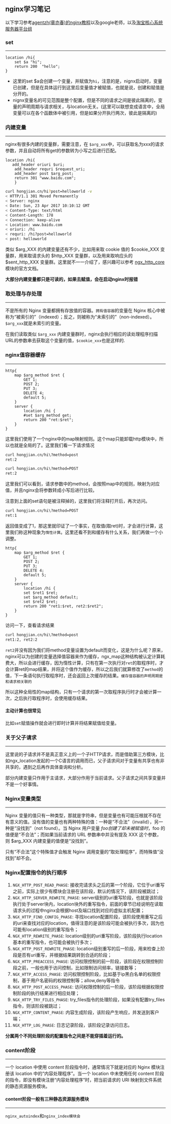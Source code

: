 ## nginx学习笔记
以下学习参考[agentzh(章亦春)的nginx教程](https://openresty.org/download/agentzh-nginx-tutorials-zhcn.html)以及google老师，以及[淘宝核心系统服务器平台组](http://tengine.taobao.org/book/index.html)

### set
---
```nginx
location /hi{
	set $a "hi";
	return 200  "hello";
}
```

* 这里的set $a会创建一个变量，并赋值为`hi`，注意的是，nignx启动时，变量已创建，但是在具体运行到这里后变量值才被赋值，也就是说，创建和赋值是分开的。
* nignx变量名的可见范围是整个配置，但是不同的请求之间是彼此隔离的，变量的声明周期与请求相关，与location无关。(这里可以联想变成语言中，全局变量可以在各个函数体中被引用，但是如果分开执行两次，彼此是隔离的)


### 内建变量
---
nginx有很多内建的变量群，需要注意，在 `$arg_xxx`中，可以获取名为xxx的请求参数，并且自动将所有get的参数转为小写之后进行匹配。

```nginx
location /hi{
   add_header oriuri $uri;
	add_header requri $request_uri;
	add_header post $arg_post;
	return 301 "www.baidu.com";
    }
```
```bash
curl hongjian.cn/hi?post=helloworld -v
< HTTP/1.1 301 Moved Permanently
< Server: nginx
< Date: Sun, 23 Apr 2017 10:10:12 GMT
< Content-Type: text/html
< Content-Length: 178
< Connection: keep-alive
< Location: www.baidu.com
< oriuri: /hi
< requri: /hi?post=helloworld
< post: helloworld

```


类似 $arg_XXX 的内建变量还有不少，比如用来取 cookie 值的 $cookie_XXX 变量群，用来取请求头的 $http_XXX 变量群，以及用来取响应头的 $sent_http_XXX 变量群。这里就不一一介绍了，感兴趣可以参考 [ngx_http_core](http://nginx.org/en/docs/http/ngx_http_core_module.html) 模块的官方文档。

**大部分内建变量都只是可读的，如果去赋值，会在启动nginx时报错**

### 取处理与存处理
---
不是所有的 Nginx 变量都拥有存放值的容器。`拥有值容器`的变量在 Nginx 核心中被称为“被索引的”（indexed）；反之，则被称为“未索引的”（non-indexed）。`$arg_xxx`就是未索引的变量。

在我们读取类似 `$arg_xxx` 内建变量群时，nginx会执行相应的读处理程序扫描URL的参数串去获取这个变量的值，`$cookie_xxx`也是这样的.

### nginx值容器缓存
---
```nginx
http{
	map $arg_method $ret {
	    GET 1;
	    POST 2;
	    PUT 3;
	    DELETE 4;
	    default 5;
	}
	server {
		location /hi {
        #set $arg_method get;
        return 200 "ret:$ret";
	}
}
```

这里我们使用了一个nginx中的map映射规则。这个map只能卸载http模块中，所以也就是全局的了。这里我们看一下请求情况

```bash
curl hongjian.cn/hi\?method=post
ret:2

curl hongjian.cn/hi\?method=POST
ret:2
```
这里我们可以看到，请求参数中的method，会按照map中的规则，映射为对应值，并且nginx会将参数转成小写后进行比较。

注意到上面的set语句是被注释掉的，这里我们将注释打开后，再次访问。

```bash
curl hongjian.cn/hi\?method=POST
ret:1
```
返回值变成了1，那这里就印证了一个事实，在取值(取ret)时，才会进行计算，这里我们称这种现象为`惰性计算`。这里还看不到和缓存有什么关系，我们再做一个小调整。

```nginx
http{
	map $arg_method $ret {
	    GET 1;
	    POST 2;
	    PUT 3;
	    DELETE 4;
	    default 5;
	}
	server {
		location /hi {
        set $ret1 $ret;
        set $arg_method default;
        set $ret2 $ret;
        return 200 "ret1:$ret, ret2:$ret2";
	}
}
```
访问一下，查看请求结果

```bash
curl hongjian.cn/hi\?method=post
ret1:2, ret2:2
```

`ret2`并没有因为我们将method变量设置为default而变化，这是为什么呢？原来，nginx可以为创建的变量选择值容器来作为缓存，ngx_map这种结构被认定计算耗费大，所以会进行缓存，因为惰性计算，只有在第一次执行对`ret`的取程序时，才会计算ret的map结果，并将这个值作为缓存，所以之后我们就算修改了`method`的值，下一条语句执行取程序时，还会返回上次缓存的结果。`缓存值容器的声明周期是和请求相关联的`

所以这种全局性的map结构，只有一个请求的第一次取程序执行时才会被计算一次，之后执行取程序时，会使用缓存结果。

#### 主动计算也很常见
比如`set`赋值操作就会进行即时计算并将结果赋值给变量。

### 关于父子请求
---
这里说的子请求并不是真正意义上的一个子HTTP请求，而是借助第三方模块，比如ngx_location发起的一个C语言的调用而已，父子请求间对于变量有共享也有非共享的，遇到之后再作具体查询和分析。


部分内建变量只作用于主请求，大部分作用于当前请求。父子请求之间共享变量并不是一个好事情。

### Nginx变量类型
---
Nginx 变量的值只有一种类型，那就是字符串，但是变量也有可能压根就不存在有意义的值。没有值的变量也有两种特殊的值：一种是“不合法”（invalid），另一种是“没找到”（not found）。当 Nginx 用户变量 $foo 创建了却未被赋值时，$foo 的值便是“不合法”；而如果当前请求的 URL 参数串中并没有提及 XXX 这个参数，则 $arg_XXX 内建变量的值便是“没找到”。

只有“不合法”这个特殊值才会触发 Nginx 调用变量的“取处理程序”，而特殊值“没找到”却不会。


### Nginx配置指令的执行顺序

1. `NGX_HTTP_POST_READ_PHASE`:
接收完请求头之后的第一个阶段，它位于uri重写之前，实际上很少有模块会注册在该阶段，默认的情况下，该阶段被跳过；
2. `NGX_HTTP_SERVER_REWRITE_PHASE`:
server级别的uri重写阶段，也就是该阶段执行处于server块内，location块外的重写指令，前面的章节已经说明在读取请求头的过程中nginx会根据host及端口找到对应的虚拟主机配置；
3. `NGX_HTTP_FIND_CONFIG_PHASE`:
寻找location配置阶段，该阶段使用重写之后的uri来查找对应的location，值得注意的是该阶段可能会被执行多次，因为也可能有location级别的重写指令；
4. `NGX_HTTP_REWRITE_PHASE`:
location级别的uri重写阶段，该阶段执行location基本的重写指令，也可能会被执行多次；
5. `NGX_HTTP_POST_REWRITE_PHASE`:
location级别重写的后一阶段，用来检查上阶段是否有uri重写，并根据结果跳转到合适的阶段；
6. `NGX_HTTP_PREACCESS_PHASE`:
访问权限控制的前一阶段，该阶段在权限控制阶段之前，一般也用于访问控制，比如限制访问频率，链接数等；
7. `NGX_HTTP_ACCESS_PHASE`:
访问权限控制阶段，比如基于ip黑白名单的权限控制，基于用户名密码的权限控制等；allow,deny等指令
8. `NGX_HTTP_POST_ACCESS_PHASE`:
访问权限控制的后一阶段，该阶段根据权限控制阶段的执行结果进行相应处理；
9. `NGX_HTTP_TRY_FILES_PHASE`:
try_files指令的处理阶段，如果没有配置try_files指令，则该阶段被跳过；
10. `NGX_HTTP_CONTENT_PHASE`:
内容生成阶段，该阶段产生响应，并发送到客户端；
11. `NGX_HTTP_LOG_PHASE`:
日志记录阶段，该阶段记录访问日志。

**分属两个不同处理阶段的配置指令之间是不能穿插着运行的。**


### content阶段
---
一个 location 中使用 content 阶段指令时，通常情况下就是对应的 Nginx 模块注册该 location 中的“内容处理程序”。当一个 location 中未使用任何 content 阶段的指令，即没有模块注册“内容处理程序”时，把当前请求的 URI 映射到文件系统的静态资源服务模块。

#### content阶段一般有三种静态资源服务模块
---
`nginx_autoindex`和`nginx_index模块会`